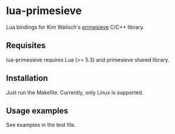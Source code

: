 # lua-primesieve
Lua bindings for Kim Walisch's [primesieve](https://github.com/kimwalisch/primesieve) C/C++ library.
## Requisites
lua-primesieve requires Lua (>= 5.3) and primesieve shared library. 
## Installation
Just run the Makefile. Currently, only Linux is supported.
## Usage examples
See examples in the test file.
